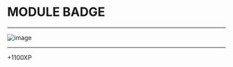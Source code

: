 # MODULE BADGE #

---

![image](https://github.com/user-attachments/assets/3df97054-2308-4b4a-89fb-a46e4a8283c6)

---

+1100XP
